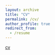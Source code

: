 ```yaml
---
layout: archive
title: "CV"
permalink: /cv/
author_profile: true
redirect_from:
  - /resume
---
```


[cv](files/cv.pdf)
